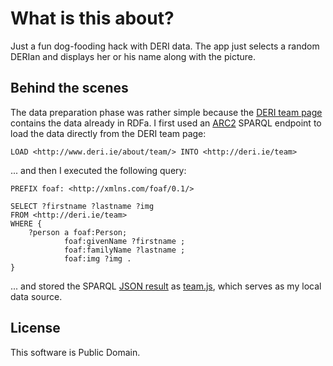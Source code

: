# What is this about?

Just a fun dog-fooding hack with DERI data. The app just selects a random DERIan and displays her or his name along with the picture.

## Behind the scenes

The data preparation phase was rather simple because the [DERI team page](http://www.deri.ie/about/team/) contains the data already in RDFa. I first used an [ARC2](https://github.com/semsol/arc2/) SPARQL endpoint to load the data directly from the DERI team page:

	LOAD <http://www.deri.ie/about/team/> INTO <http://deri.ie/team>

... and then I executed the following query:

	PREFIX foaf: <http://xmlns.com/foaf/0.1/>

	SELECT ?firstname ?lastname ?img
	FROM <http://deri.ie/team>
	WHERE {
		?person a foaf:Person;
				foaf:givenName ?firstname ;
				foaf:familyName ?lastname ;
				foaf:img ?img .
	}

... and stored the SPARQL [JSON result](http://www.w3.org/TR/rdf-sparql-json-res/) as [team.js](https://github.com/mhausenblas/deri-pick-victim/raw/master/team.js), which serves as my local data source.

## License

This software is Public Domain.